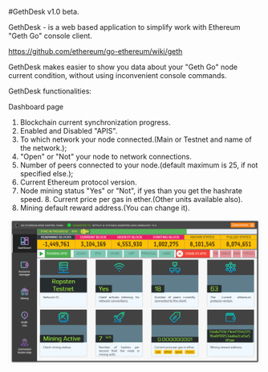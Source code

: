 #GethDesk v1.0 beta.

GethDesk - is a web based application to simplify work with Ethereum "Geth Go" console client.


https://github.com/ethereum/go-ethereum/wiki/geth

GethDesk makes easier to show you data about your "Geth Go" node current 
condition, without using inconvenient console commands.

GethDesk functionalities:

Dashboard page
1. Blockchain current synchronization progress.
2. Enabled and Disabled "APIS".
3. To which network your node connected.(Main or Testnet and name of 
   the network.);
4. "Open" or "Not" your node to network connections.
5. Number of peers connected to your node.(default maximum is 25, if not 
   specified else.);
6. Current Ethereum protocol version.
7. Node mining status "Yes" or "Not", if yes than you get the hashrate speed. 8. Current price per gas in ether.(Other units available also).
9. Mining default reward address.(You can change it).

![GitHub Logo](/readmeIMG/dashboard.jpg)
